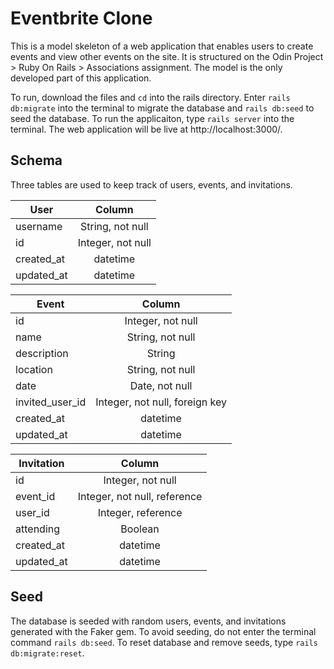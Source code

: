 # Eventbrite Clone

This is a model skeleton of a web application that enables users to create events and view other events on the site. It is structured on the Odin Project > Ruby On Rails > Associations assignment. The model is the only developed part of this application.

To run, download the files and ```cd``` into the rails directory. Enter ```rails db:migrate``` into the terminal to migrate the database and ```rails db:seed``` to seed the database. To run the applicaiton, type ```rails server``` into the terminal. The web application will be live at http://localhost:3000/.

## Schema
Three tables are used to keep track of users, events, and invitations.

| User          | Column           |
| ------------- |:----------------:|
| username      | String, not null |
| id            | Integer, not null|
| created_at    | datetime         |
| updated_at    | datetime         |

| Event          | Column           |
| -------------- |:----------------:|
| id             | Integer, not null|
| name           | String, not null |
| description    | String           |
| location       | String, not null |
| date           | Date, not null   |
| invited_user_id| Integer, not null, foreign key|
| created_at     | datetime         |
| updated_at     | datetime         |

| Invitation     | Column           |
| -------------- |:----------------:|
| id             | Integer, not null|
| event_id       | Integer, not null, reference|
| user_id        | Integer, reference|
| attending      | Boolean          |
| created_at     | datetime         |
| updated_at     | datetime         |


## Seed
The database is seeded with random users, events, and invitations generated with the Faker gem. To avoid seeding, do not enter the terminal command ```rails db:seed```. To reset database and remove seeds, type ```rails db:migrate:reset```.
